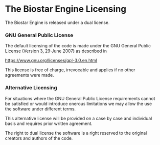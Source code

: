 # The Biostar Engine Licensing

The Biostar Engine is released under a dual license.

### GNU General Public License

The default licensing of the code is made under the GNU General Public License (Version 3, 29 June 2007) 
as described in

https://www.gnu.org/licenses/gpl-3.0.en.html

This license is free of charge, irrevocable and applies if no other agreements were made.

### Alternative Licensing 

For situations where the GNU General Public License requirements cannot be satisfied or 
would introduce onerous limitations we may allow the use the software under different terms.

This alternative license will be provided on a case by case and individual basis 
and requires prior written agreement.

The right to dual license the software is a right reserved to the original creators and authors of 
the code.
